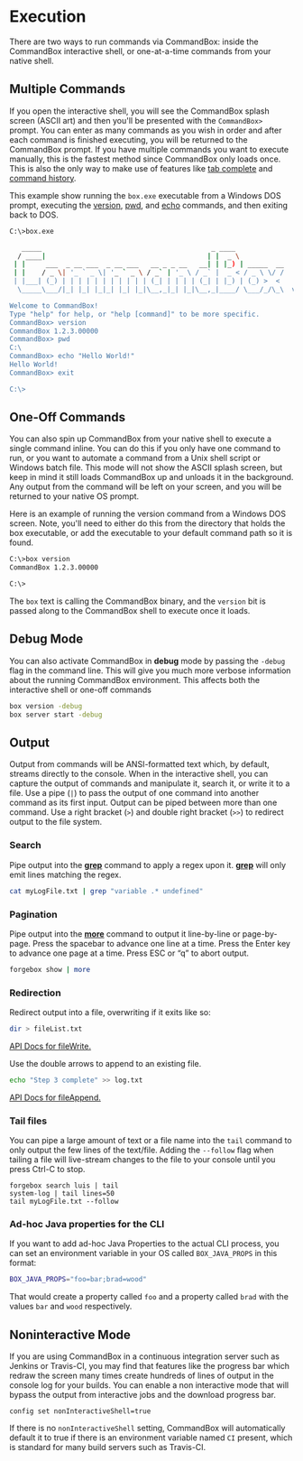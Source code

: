 # Execution

There are two ways to run commands via CommandBox: inside the CommandBox interactive shell, or one-at-a-time commands from your native shell.

## Multiple Commands

If you open the interactive shell, you will see the CommandBox splash screen \(ASCII art\) and then you'll be presented with the `CommandBox>` prompt. You can enter as many commands as you wish in order and after each command is finished executing, you will be returned to the CommandBox prompt. If you have multiple commands you want to execute manually, this is the fastest method since CommandBox only loads once. This is also the only way to make use of features like [tab complete](../tab-completion.md) and [command history](https://github.com/ortus/commandbox-documentation/tree/c1beb7155f97414bba701c3e9999520d300f6465/usage/history.md).

This example show running the `box.exe` executable from a Windows DOS prompt, executing the [version](http://apidocs.ortussolutions.com/commandbox/current/index.html?commandbox/system/modules/system-commands/commands/version.html), [pwd](http://apidocs.ortussolutions.com/commandbox/current/index.html?commandbox/system/modules/system-commands/commands/pwd.html), and [echo](http://apidocs.ortussolutions.com/commandbox/current/index.html?commandbox/system/modules/system-commands/commands/echo.html) commands, and then exiting back to DOS.

```bash
C:\>box.exe

   _____                                          _ ____            
  / ____|                                        | |  _ \           
 | |     ___  _ __ ___  _ __ ___   __ _ _ __   __| | |_) | _____  __
 | |    / _ \| '_ ` _ \| '_ ` _ \ / _` | '_ \ / _` |  _ < / _ \ \/ /
 | |___| (_) | | | | | | | | | | | (_| | | | | (_| | |_) | (_) >  < 
  \_____\___/|_| |_| |_|_| |_| |_|\__,_|_| |_|\__,_|____/ \___/_/\_\  v1.2.3.00000

Welcome to CommandBox!
Type "help" for help, or "help [command]" to be more specific.
CommandBox> version
CommandBox 1.2.3.00000
CommandBox> pwd
C:\
CommandBox> echo "Hello World!"
Hello World!
CommandBox> exit

C:\>
```

## One-Off Commands

You can also spin up CommandBox from your native shell to execute a single command inline. You can do this if you only have one command to run, or you want to automate a command from a Unix shell script or Windows batch file. This mode will not show the ASCII splash screen, but keep in mind it still loads CommandBox up and unloads it in the background. Any output from the command will be left on your screen, and you will be returned to your native OS prompt.

Here is an example of running the version command from a Windows DOS screen. Note, you'll need to either do this from the directory that holds the box executable, or add the executable to your default command path so it is found.

```bash
C:\>box version
CommandBox 1.2.3.00000

C:\>
```

The `box` text is calling the CommandBox binary, and the `version` bit is passed along to the CommandBox shell to execute once it loads.

## Debug Mode

You can also activate CommandBox in **debug** mode by passing the `-debug` flag in the command line. This will give you much more verbose information about the running CommandBox environment. This affects both the interactive shell or one-off commands

```bash
box version -debug
box server start -debug
```

## Output

Output from commands will be ANSI-formatted text which, by default, streams directly to the console. When in the interactive shell, you can capture the output of commands and manipulate it, search it, or write it to a file. Use a pipe \(`|`\) to pass the output of one command into another command as its first input. Output can be piped between more than one command. Use a right bracket \(`>`\) and double right bracket \(`>>`\) to redirect output to the file system.

### Search

Pipe output into the [**grep**](http://apidocs.ortussolutions.com/commandbox/current/index.html?commandbox/system/modules/system-commands/commands/grep.html) command to apply a regex upon it. [**grep**](http://apidocs.ortussolutions.com/commandbox/current/index.html?commandbox/system/modules/system-commands/commands/grep.html) will only emit lines matching the regex.

```bash
cat myLogFile.txt | grep "variable .* undefined"
```

### Pagination

Pipe output into the [**more**](http://apidocs.ortussolutions.com/commandbox/current/index.html?commandbox/system/modules/system-commands/commands/more.html) command to output it line-by-line or page-by-page. Press the spacebar to advance one line at a time. Press the Enter key to advance one page at a time. Press ESC or “q” to abort output.

```bash
forgebox show | more
```

### Redirection

Redirect output into a file, overwriting if it exits like so:

```bash
dir > fileList.txt
```

[API Docs for fileWrite.](http://apidocs.ortussolutions.com/commandbox/current/index.html?commandbox/system/modules/system-commands/commands/fileWrite.html)

Use the double arrows to append to an existing file.

```bash
echo "Step 3 complete" >> log.txt
```

[API Docs for fileAppend.](http://apidocs.ortussolutions.com/commandbox/current/index.html?commandbox/system/modules/system-commands/commands/fileAppend.html)

### Tail files

You can pipe a large amount of text or a file name into the `tail` command to only output the few lines of the text/file. Adding the `--follow` flag when tailing a file will live-stream changes to the file to your console until you press Ctrl-C to stop.

```text
forgebox search luis | tail
system-log | tail lines=50
tail myLogFile.txt --follow
```

### Ad-hoc Java properties for the CLI

If you want to add ad-hoc Java Properties to the actual CLI process, you can set an environment variable in your OS called `BOX_JAVA_PROPS` in this format:

```bash
BOX_JAVA_PROPS="foo=bar;brad=wood"
```

That would create a property called `foo` and a property called `brad` with the values `bar` and `wood` respectively.

## Noninteractive Mode

If you are using CommandBox in a continuous integration server such as Jenkins or Travis-CI, you may find that features like the progress bar which redraw the screen many times create hundreds of lines of output in the console log for your builds. You can enable a non interactive mode that will bypass the output from interactive jobs and the download progress bar.

```text
config set nonInteractiveShell=true
```

If there is no `nonInteractiveShell` setting, CommandBox will automatically default it to true if there is an environment variable named `CI` present, which is standard for many build servers such as Travis-CI.

